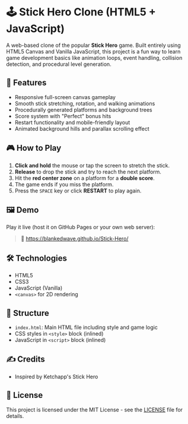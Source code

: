 # 🕹️ Stick Hero Clone (HTML5 + JavaScript)

A web-based clone of the popular **Stick Hero** game. Built entirely using HTML5 Canvas and Vanilla JavaScript, this project is a fun way to learn game development basics like animation loops, event handling, collision detection, and procedural level generation.

## 🚀 Features

- Responsive full-screen canvas gameplay
- Smooth stick stretching, rotation, and walking animations
- Procedurally generated platforms and background trees
- Score system with "Perfect" bonus hits
- Restart functionality and mobile-friendly layout
- Animated background hills and parallax scrolling effect

## 🎮 How to Play

1. **Click and hold** the mouse or tap the screen to stretch the stick.
2. **Release** to drop the stick and try to reach the next platform.
3. Hit the **red center zone** on a platform for a **double score**.
4. The game ends if you miss the platform.
5. Press the `SPACE` key or click **RESTART** to play again.

## 🖼️ Demo

Play it live (host it on GitHub Pages or your own web server):

> 📌 https://blankedwave.github.io/Stick-Hero/

## 🛠️ Technologies

- HTML5
- CSS3
- JavaScript (Vanilla)
- `<canvas>` for 2D rendering

## 📁 Structure

- `index.html`: Main HTML file including style and game logic
- CSS styles in `<style>` block (inlined)
- JavaScript in `<script>` block (inlined)



## ✍️ Credits
- Inspired by Ketchapp's Stick Hero

## 📜 License

This project is licensed under the MIT License - see the [LICENSE](LICENSE) file for details.

